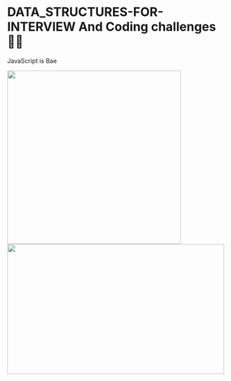 # DATA_STRUCTURES-FOR-INTERVIEW And Coding challenges👨‍💻

JavaScript is Bae

<img src = "https://www.freecodecamp.org/news/content/images/size/w2000/2022/10/stack.png" width="400" height= "400">
<img src = "https://www.freecodecamp.org/news/content/images/2022/10/giphy--5-.gif" width = "500" height = "300">
